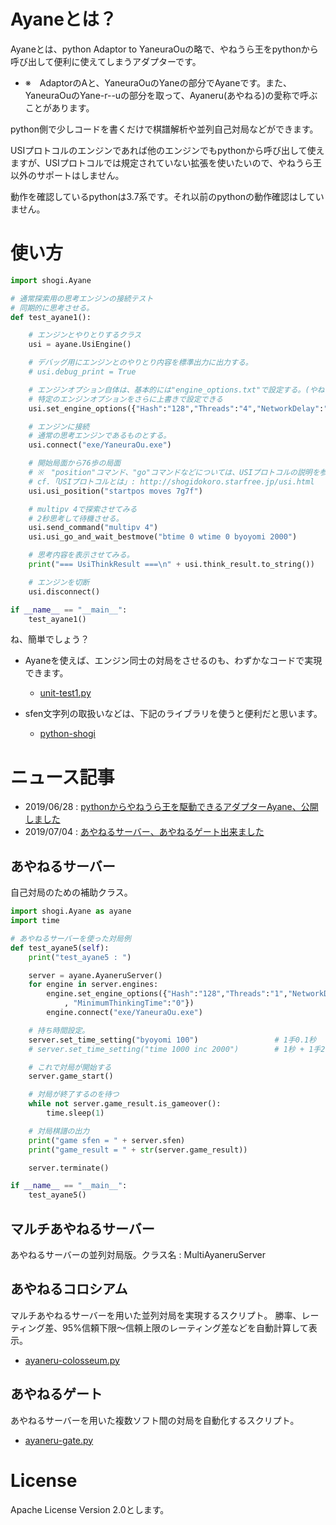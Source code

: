 ﻿# Ayaneとは？

Ayaneとは、python Adaptor to YaneuraOuの略で、やねうら王をpythonから呼び出して便利に使えてしまうアダプターです。
- ※　AdaptorのAと、YaneuraOuのYaneの部分でAyaneです。また、YaneuraOuのYane-r--uの部分を取って、Ayaneru(あやねる)の愛称で呼ぶことがあります。

python側で少しコードを書くだけで棋譜解析や並列自己対局などができます。

USIプロトコルのエンジンであれば他のエンジンでもpythonから呼び出して使えますが、USIプロトコルでは規定されていない拡張を使いたいので、やねうら王以外のサポートはしません。

動作を確認しているpythonは3.7系です。それ以前のpythonの動作確認はしていません。

# 使い方

```python
import shogi.Ayane

# 通常探索用の思考エンジンの接続テスト
# 同期的に思考させる。
def test_ayane1():

    # エンジンとやりとりするクラス
    usi = ayane.UsiEngine()

    # デバッグ用にエンジンとのやりとり内容を標準出力に出力する。
    # usi.debug_print = True

    # エンジンオプション自体は、基本的には"engine_options.txt"で設定する。(やねうら王のdocs/を読むべし)
    # 特定のエンジンオプションをさらに上書きで設定できる
    usi.set_engine_options({"Hash":"128","Threads":"4","NetworkDelay":"0","NetworkDelay2":"0"})

    # エンジンに接続
    # 通常の思考エンジンであるものとする。
    usi.connect("exe/YaneuraOu.exe")

    # 開始局面から76歩の局面
    # ※　"position"コマンド、"go"コマンドなどについては、USIプロトコルの説明を参考にしてください。
    # cf.「USIプロトコルとは」: http://shogidokoro.starfree.jp/usi.html
    usi.usi_position("startpos moves 7g7f")

    # multipv 4で探索させてみる
    # 2秒思考して待機させる。
    usi.send_command("multipv 4")
    usi.usi_go_and_wait_bestmove("btime 0 wtime 0 byoyomi 2000")

    # 思考内容を表示させてみる。
    print("=== UsiThinkResult ===\n" + usi.think_result.to_string())

    # エンジンを切断
    usi.disconnect()

if __name__ == "__main__":
    test_ayane1()
```

ね、簡単でしょう？

- Ayaneを使えば、エンジン同士の対局をさせるのも、わずかなコードで実現できます。
  - [unit-test1.py](tests/unit_test1.py)

- sfen文字列の取扱いなどは、下記のライブラリを使うと便利だと思います。
  - [python-shogi](https://github.com/gunyarakun/python-shogi)


# ニュース記事

- 2019/06/28 : [pythonからやねうら王を駆動できるアダプターAyane、公開しました](http://yaneuraou.yaneu.com/2019/06/28/python%e3%81%8b%e3%82%89%e3%82%84%e3%81%ad%e3%81%86%e3%82%89%e7%8e%8b%e3%82%92%e9%a7%86%e5%8b%95%e3%81%a7%e3%81%8d%e3%82%8b%e3%82%a2%e3%83%80%e3%83%97%e3%82%bf%e3%83%bcayane%e3%80%81%e5%85%ac%e9%96%8b/)
- 2019/07/04 : [あやねるサーバー、あやねるゲート出来ました](http://yaneuraou.yaneu.com/2019/07/04/%e3%81%82%e3%82%84%e3%81%ad%e3%82%8b%e3%82%b5%e3%83%bc%e3%83%90%e3%83%bc%e3%80%81%e3%81%82%e3%82%84%e3%81%ad%e3%82%8b%e3%82%b2%e3%83%bc%e3%83%88%e5%87%ba%e6%9d%a5%e3%81%be%e3%81%97%e3%81%9f/)


## あやねるサーバー

自己対局のための補助クラス。

```python
import shogi.Ayane as ayane
import time

# あやねるサーバーを使った対局例    
def test_ayane5(self):
    print("test_ayane5 : ")

    server = ayane.AyaneruServer()
    for engine in server.engines:
        engine.set_engine_options({"Hash":"128","Threads":"1","NetworkDelay":"0","NetworkDelay2":"0","MaxMovesToDraw":"320" \
            , "MinimumThinkingTime":"0"})
        engine.connect("exe/YaneuraOu.exe")

    # 持ち時間設定。
    server.set_time_setting("byoyomi 100")                 # 1手0.1秒
    # server.set_time_setting("time 1000 inc 2000")        # 1秒 + 1手2秒

    # これで対局が開始する
    server.game_start()

    # 対局が終了するのを待つ
    while not server.game_result.is_gameover():
        time.sleep(1)

    # 対局棋譜の出力
    print("game sfen = " + server.sfen)
    print("game_result = " + str(server.game_result))

    server.terminate()

if __name__ == "__main__":
    test_ayane5()
```

## マルチあやねるサーバー

あやねるサーバーの並列対局版。クラス名 : MultiAyaneruServer


## あやねるコロシアム

マルチあやねるサーバーを用いた並列対局を実現するスクリプト。
勝率、レーティング差、95%信頼下限～信頼上限のレーティング差などを自動計算して表示。

- [ayaneru-colosseum.py](src/ayaneru-colosseum.py)


## あやねるゲート

あやねるサーバーを用いた複数ソフト間の対局を自動化するスクリプト。

- [ayaneru-gate.py](src/ayaneru-gate.py)

# License

Apache License Version 2.0とします。
